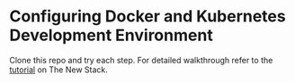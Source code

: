 # Configuring Docker and Kubernetes Development Environment
Clone this repo and try each step. For detailed walkthrough refer to the [tutorial](http://thenewstack.io/tutorial-configuring-ultimate-development-environment-kubernetes/) on The New Stack.
